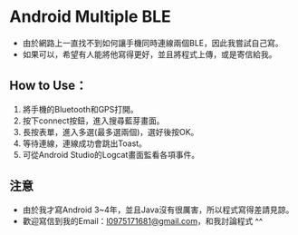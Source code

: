 # Android Multiple BLE
- 由於網路上一直找不到如何讓手機同時連線兩個BLE，因此我嘗試自己寫。
- 如果可以，希望有人能將他寫得更好，並且將程式上傳，或是寄信給我。

## How to Use：
1. 將手機的Bluetooth和GPS打開。
1. 按下connect按鈕，進入搜尋藍芽畫面。
1. 長按表單，進入多選(最多選兩個)，選好後按OK。
1. 等待連線，連線成功會跳出Toast。
1. 可從Android Studio的Logcat畫面監看各項事件。

## 注意
- 由於我才寫Android 3~4年，並且Java沒有很厲害，所以程式寫得差請見諒。
- 歡迎寫信到我的Email：l0975171681@gmail.com，和我討論程式 ^^


